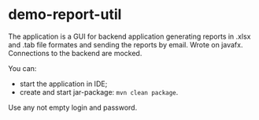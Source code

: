 # demo-report-util

The application is a GUI for backend application generating reports in .xlsx and .tab file formates and sending the reports by email.
Wrote on javafx.
Connections to the backend are mocked.

You can:
- start the application in IDE;
- create and start jar-package: `mvn clean package`.

Use any not empty login and password.
